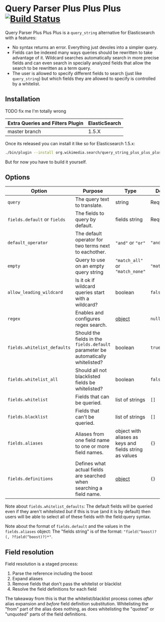 Query Parser Plus Plus Plus [![Build Status](https://integration.wikimedia.org/ci/buildStatus/icon?job=search-query_string_plus_plus_plus)](https://integration.wikimedia.org/ci/job/search-query_string_plus_plus_plus)
===========================

Query Parser Plus Plus Plus is a ```query_string``` alternative for
Elasticsearch with a features:
* No syntax returns an error. Everything just devoles into a simpler query.
* Fields can be indexed many ways queries should be rewritten to take advantage
of it. Wildcard searches automatically search in more precise fields and can
even search in specially analyzed fields that allow the search to be rewritten
as a term query.
* The user is allowed to specify different fields to search (just like
```query_string```) but which fields they are allowed to specify is controlled
by a whitelist.

Installation
------------

TODO fix me I'm totally wrong

| Extra Queries and Filters Plugin |  ElasticSearch  |
|----------------------------------|-----------------|
| master branch                    | 1.5.X           |


Once its released you can install it like so for Elasticsearch 1.5.x:
```bash
./bin/plugin --install org.wikimedia.search/query_string_plus_plus_plus/0.0.1
```
But for now you have to build it yourself.

Options
-------

|                Option                |                    Purpose                    |                    Type                    | Default
|--------------------------------------|-----------------------------------------------|--------------------------------------------|--------
|```query```                           | The query text to translate.                  | string                                     | Required
|```fields.default``` or ```fields```  | The fields to query by default.               | fields string                              | Required
|```default_operator```                | The default operator for two terms next to eachother. | ```"and"``` or ```"or"```          | ```"and"```
|```empty```                           | Query to use on an empty query string         | ```"match_all"``` or ```"match_none"```    | ```"match_all"```
|```allow_leading_wildcard```          | Is it ok if wildcard queries start with a wildcard? | boolean                              | ```false```
|```regex```                           | Enables and configures regex search.          | [object](docs/format_regex.md)             | ```null```
|```fields.whitelist_defaults```       | Should the fields in the ```fields.default``` parameter be automatically whitelisted? | boolean | ```true```
|```fields.whitelist_all```            | Should all not blacklisted fields be whitelisted? | boolean                                | ```false```
|```fields.whitelist```                | Fields that can be queried.                   | list of strings                            | ```[]```
|```fields.blacklist```                | Fields that can't be queried.                 | list of strings                            | ```[]```
|```fields.aliases```                  | Aliases from one field name to one or more field names. | object with aliases as keys and fields string as values | ```{}```
|```fields.definitions```              | Defines what actual fields are searched when searching a field name. | [object](docs/format_definitions.md) | ```{}```


Note about ```fields.whitelist_defaults```: The default fields will be queried
even if they aren't whitelisted _but_ if this is true (and it is by default)
then users will be able to select all of these fields with the field:query
syntax.

Note about the format of ```fields.default``` and the values in the
```fields.aliases``` object: The "fields string" is of the format:
```"field(^boost)?(, ?field(^boost)?)*"```.

Field resolution
----------------
Field resolution is a staged process:
1. Parse the reference including the boost
2. Expand aliases
3. Remove fields that don't pass the whitelist or blacklist
4. Resolve the field definitions for each field

The takeaway from this is that the whitelist/blacklist process comes _after_
alias expansion and _before_ field definition substitution. Whitelisting the
"from" part of the alias does nothing, as does whitelisting the "quoted" or
"unquoted" parts of the field definitions.
